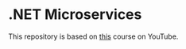 # .NET Microservices

This repository is based on [this](https://www.youtube.com/watch?v=DgVjEo3OGBI) course on YouTube.
